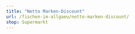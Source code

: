 ```yaml
---
title: "Netto Marken-Discount"
url: /fischen-im-allgaeu/netto-marken-discount/
shop: Supermarkt
---
```

